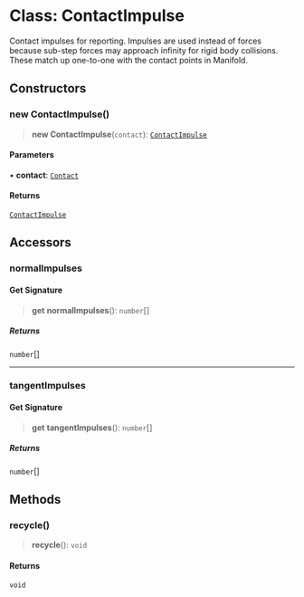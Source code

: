 # Class: ContactImpulse

Contact impulses for reporting. Impulses are used instead of forces because
sub-step forces may approach infinity for rigid body collisions. These match
up one-to-one with the contact points in Manifold.

## Constructors

### new ContactImpulse()

> **new ContactImpulse**(`contact`): [`ContactImpulse`](ContactImpulse)

#### Parameters

• **contact**: [`Contact`](Contact)

#### Returns

[`ContactImpulse`](ContactImpulse)

## Accessors

### normalImpulses

#### Get Signature

> **get** **normalImpulses**(): `number`[]

##### Returns

`number`[]

***

### tangentImpulses

#### Get Signature

> **get** **tangentImpulses**(): `number`[]

##### Returns

`number`[]

## Methods

### recycle()

> **recycle**(): `void`

#### Returns

`void`
